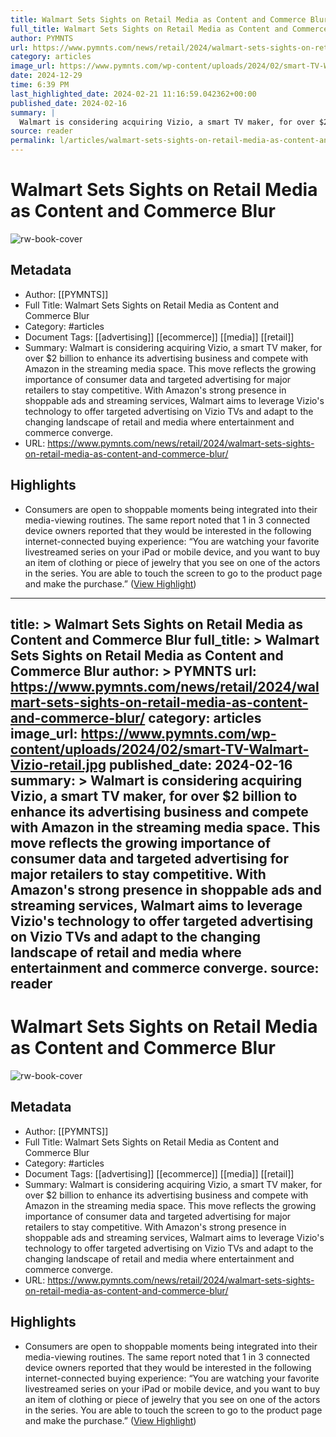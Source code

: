 ```yaml
---
title: Walmart Sets Sights on Retail Media as Content and Commerce Blur
full_title: Walmart Sets Sights on Retail Media as Content and Commerce Blur
author: PYMNTS
url: https://www.pymnts.com/news/retail/2024/walmart-sets-sights-on-retail-media-as-content-and-commerce-blur/
category: articles
image_url: https://www.pymnts.com/wp-content/uploads/2024/02/smart-TV-Walmart-Vizio-retail.jpg
date: 2024-12-29
time: 6:39 PM
last_highlighted_date: 2024-02-21 11:16:59.042362+00:00
published_date: 2024-02-16
summary: |
  Walmart is considering acquiring Vizio, a smart TV maker, for over $2 billion to enhance its advertising business and compete with Amazon in the streaming media space. This move reflects the growing importance of consumer data and targeted advertising for major retailers to stay competitive. With Amazon's strong presence in shoppable ads and streaming services, Walmart aims to leverage Vizio's technology to offer targeted advertising on Vizio TVs and adapt to the changing landscape of retail and media where entertainment and commerce converge.
source: reader
permalink: l/articles/walmart-sets-sights-on-retail-media-as-content-and-commerce-blur
---
```

# Walmart Sets Sights on Retail Media as Content and Commerce Blur

![rw-book-cover](https://www.pymnts.com/wp-content/uploads/2024/02/smart-TV-Walmart-Vizio-retail.jpg)

## Metadata
- Author: [[PYMNTS]]
- Full Title: Walmart Sets Sights on Retail Media as Content and Commerce Blur
- Category: #articles
- Document Tags: [[advertising]] [[ecommerce]] [[media]] [[retail]] 
- Summary: Walmart is considering acquiring Vizio, a smart TV maker, for over $2 billion to enhance its advertising business and compete with Amazon in the streaming media space. This move reflects the growing importance of consumer data and targeted advertising for major retailers to stay competitive. With Amazon's strong presence in shoppable ads and streaming services, Walmart aims to leverage Vizio's technology to offer targeted advertising on Vizio TVs and adapt to the changing landscape of retail and media where entertainment and commerce converge.
- URL: https://www.pymnts.com/news/retail/2024/walmart-sets-sights-on-retail-media-as-content-and-commerce-blur/

## Highlights
- Consumers are open to shoppable moments being integrated into their media-viewing routines. The same report noted that 1 in 3 connected device owners reported that they would be interested in the following internet-connected buying experience: “You are watching your favorite livestreamed series on your iPad or mobile device, and you want to buy an item of clothing or piece of jewelry that you see on one of the actors in the series. You are able to touch the screen to go to the product page and make the purchase.” ([View Highlight](https://read.readwise.io/read/01hq5p44k1a00svmpr7g4x62g3))


---
title: >
  Walmart Sets Sights on Retail Media as Content and Commerce Blur
full_title: >
  Walmart Sets Sights on Retail Media as Content and Commerce Blur
author: >
  PYMNTS
url: https://www.pymnts.com/news/retail/2024/walmart-sets-sights-on-retail-media-as-content-and-commerce-blur/
category: articles
image_url: https://www.pymnts.com/wp-content/uploads/2024/02/smart-TV-Walmart-Vizio-retail.jpg
published_date: 2024-02-16
summary: >
  Walmart is considering acquiring Vizio, a smart TV maker, for over $2 billion to enhance its advertising business and compete with Amazon in the streaming media space. This move reflects the growing importance of consumer data and targeted advertising for major retailers to stay competitive. With Amazon's strong presence in shoppable ads and streaming services, Walmart aims to leverage Vizio's technology to offer targeted advertising on Vizio TVs and adapt to the changing landscape of retail and media where entertainment and commerce converge.
source: reader
---
# Walmart Sets Sights on Retail Media as Content and Commerce Blur

![rw-book-cover](https://www.pymnts.com/wp-content/uploads/2024/02/smart-TV-Walmart-Vizio-retail.jpg)

## Metadata
- Author: [[PYMNTS]]
- Full Title: Walmart Sets Sights on Retail Media as Content and Commerce Blur
- Category: #articles
- Document Tags: [[advertising]] [[ecommerce]] [[media]] [[retail]] 
- Summary: Walmart is considering acquiring Vizio, a smart TV maker, for over $2 billion to enhance its advertising business and compete with Amazon in the streaming media space. This move reflects the growing importance of consumer data and targeted advertising for major retailers to stay competitive. With Amazon's strong presence in shoppable ads and streaming services, Walmart aims to leverage Vizio's technology to offer targeted advertising on Vizio TVs and adapt to the changing landscape of retail and media where entertainment and commerce converge.
- URL: https://www.pymnts.com/news/retail/2024/walmart-sets-sights-on-retail-media-as-content-and-commerce-blur/

## Highlights
- Consumers are open to shoppable moments being integrated into their media-viewing routines. The same report noted that 1 in 3 connected device owners reported that they would be interested in the following internet-connected buying experience: “You are watching your favorite livestreamed series on your iPad or mobile device, and you want to buy an item of clothing or piece of jewelry that you see on one of the actors in the series. You are able to touch the screen to go to the product page and make the purchase.” ([View Highlight](https://read.readwise.io/read/01hq5p44k1a00svmpr7g4x62g3))


